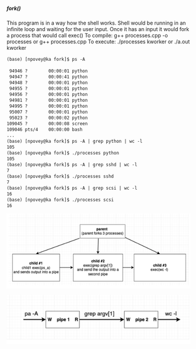 

##### fork() 

This program is in a way how the shell works.
Shell would be running in an infinite loop and waiting for the user input.
Once it has an input it would fork a process that would call exec()
To compile: g++ processes.cpp -o processes   or g++ processes.cpp
To execute: ./processes kworker or ./a.out kworker

```{python}
(base) [npovey@ka fork]$ ps -A 

 94946 ?        00:00:01 python
 94947 ?        00:00:41 python
 94948 ?        00:00:01 python
 94955 ?        00:00:01 python
 94956 ?        00:00:01 python
 94981 ?        00:00:01 python
 94995 ?        00:00:01 python
 95007 ?        00:00:01 python
 95023 ?        00:00:02 python
109045 ?        00:00:08 screen
109046 pts/4    00:00:00 bash
...
(base) [npovey@ka fork]$ ps -A | grep python | wc -l
105
(base) [npovey@ka fork]$ ./processes python
105
(base) [npovey@ka fork]$ ps -A | grep sshd | wc -l  
7
(base) [npovey@ka fork]$ ./processes sshd
7
(base) [npovey@ka fork]$ ps -A | grep scsi | wc -l
16
(base) [npovey@ka fork]$ ./processes scsi
16
```



![diagram1](diagram1.png)







![diagram2](diagram2.png)